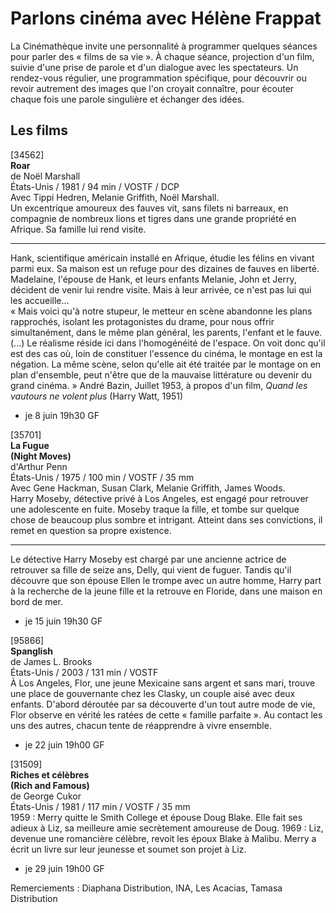 # Parlons cinéma avec Hélène Frappat

La Cinémathèque invite une personnalité à programmer quelques séances pour parler des « films de sa vie ». À chaque séance, projection d'un film, suivie d'une prise de parole et d'un dialogue avec les spectateurs. Un rendez-vous régulier, une programmation spécifique, pour découvrir ou revoir autrement des images que l'on croyait connaître, pour écouter chaque fois une parole singulière et échanger des idées.

## Les films

[34562]  
**Roar**  
de Noël Marshall  
États-Unis / 1981 / 94 min / VOSTF / DCP  
Avec Tippi Hedren, Melanie Griffith, Noël Marshall.  
Un excentrique amoureux des fauves vit, sans filets ni barreaux, en compagnie de nombreux lions et tigres dans une grande propriété en Afrique. Sa famille lui rend visite.

---

Hank, scientifique américain installé en Afrique, étudie les félins en vivant parmi eux. Sa maison est un refuge pour des dizaines de fauves en liberté. Madelaine, l'épouse de Hank, et leurs enfants Melanie, John et Jerry, décident de venir lui rendre visite. Mais à leur arrivée, ce n'est pas lui qui les accueille...  
« Mais voici qu'à notre stupeur, le metteur en scène abandonne les plans rapprochés, isolant les protagonistes du drame, pour nous offrir simultanément, dans le même plan général, les parents, l'enfant et le fauve. (...) Le réalisme réside ici dans l'homogénéité de l'espace. On voit donc qu'il est des cas où, loin de constituer l'essence du cinéma, le montage en est la négation. La même scène, selon qu'elle ait été traitée par le montage on en plan d'ensemble, peut n'être que de la mauvaise littérature ou devenir du grand cinéma. » André Bazin, Juillet 1953, à propos d'un film, _Quand_ _les vautours ne volent plus_ (Harry Watt, 1951)

- je 8 juin 19h30 GF

[35701]  
**La Fugue**  
**(Night Moves)**  
d'Arthur Penn  
États-Unis / 1975 / 100 min / VOSTF / 35 mm  
Avec Gene Hackman, Susan Clark, Melanie Griffith, James Woods.  
Harry Moseby, détective privé à Los Angeles, est engagé pour retrouver une adolescente en fuite. Moseby traque la fille, et tombe sur quelque chose de beaucoup plus sombre et intrigant. Atteint dans ses convictions, il remet en question sa propre existence.

---

Le détective Harry Moseby est chargé par une ancienne actrice de retrouver sa fille de seize ans, Delly, qui vient de fuguer. Tandis qu'il découvre que son épouse Ellen le trompe avec un autre homme, Harry part à la recherche de la jeune fille et la retrouve en Floride, dans une maison en bord de mer.

- je 15 juin 19h30 GF

[95866]  
**Spanglish**  
de James L. Brooks  
États-Unis / 2003 / 131 min / VOSTF  
À Los Angeles, Flor, une jeune Mexicaine sans argent et sans mari, trouve une place de gouvernante chez les Clasky, un couple aisé avec deux enfants. D'abord déroutée par sa découverte d'un tout autre mode de vie, Flor observe en vérité les ratées de cette « famille parfaite ». Au contact les uns des autres, chacun tente de réapprendre à vivre ensemble.

- je 22 juin 19h00 GF

[31509]  
**Riches et célèbres**  
**(Rich and Famous)**  
de George Cukor  
États-Unis / 1981 / 117 min / VOSTF / 35 mm  
1959 : Merry quitte le Smith College et épouse Doug Blake. Elle fait ses adieux à Liz, sa meilleure amie secrètement amoureuse de Doug. 1969 : Liz, devenue une romancière célèbre, revoit les époux Blake à Malibu. Merry a écrit un livre sur leur jeunesse et soumet son projet à Liz.

- je 29 juin 19h00 GF

Remerciements : Diaphana Distribution, INA, Les Acacias, Tamasa Distribution
